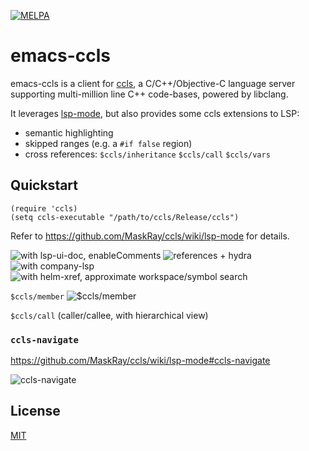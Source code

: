 [![MELPA](https://melpa.org/packages/ccls-badge.svg)](https://melpa.org/#/ccls)

# emacs-ccls

emacs-ccls is a client for [ccls](https://github.com/MaskRay/ccls), a C/C++/Objective-C language server supporting multi-million line C++ code-bases, powered by libclang.

It leverages [lsp-mode](https://github.com/emacs-lsp/lsp-mode), but also provides some ccls extensions to LSP:

* semantic highlighting
* skipped ranges (e.g. a `#if false` region)
* cross references: `$ccls/inheritance` `$ccls/call` `$ccls/vars`

## Quickstart

```elisp
(require 'ccls)
(setq ccls-executable "/path/to/ccls/Release/ccls")
```

Refer to <https://github.com/MaskRay/ccls/wiki/lsp-mode> for details.

![with lsp-ui-doc, enableComments](https://camo.githubusercontent.com/fe1e12f9be72c2295d732d6265b42bde0d121ee8/68747470733a2f2f707470622e70772f5a6275462e6a7067)
![references + hydra](https://ptpb.pw/fhWh.jpg)
![with company-lsp](https://ptpb.pw/lDaw.jpg)
![with helm-xref, approximate workspace/symbol search](https://ptpb.pw/KOKn.jpg)

`$ccls/member`
![$ccls/member](https://ptpb.pw/iOSt.gif)

`$ccls/call` (caller/callee, with hierarchical view)

### `ccls-navigate`

https://github.com/MaskRay/ccls/wiki/lsp-mode#ccls-navigate

![ccls-navigate](https://camo.githubusercontent.com/7d9c5e9ad1297fa493d1256f9bc9824f56806d23/68747470733a2f2f707470622e70772f4858744d2e676966)

## License

[MIT](http://opensource.org/licenses/MIT)
